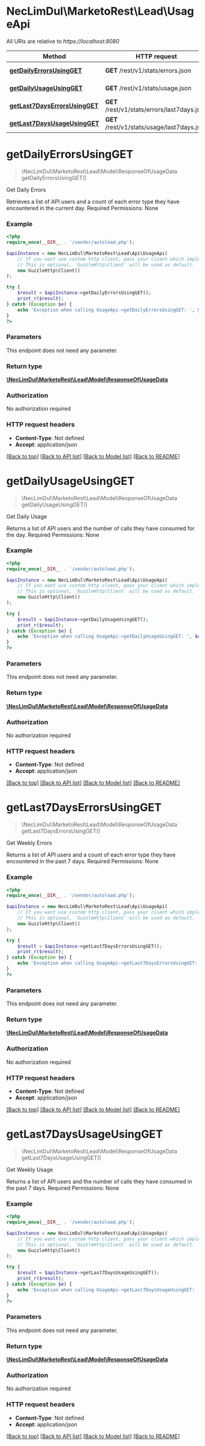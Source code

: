 # NecLimDul\MarketoRest\Lead\UsageApi

All URIs are relative to *https://localhost:8080*

Method | HTTP request | Description
------------- | ------------- | -------------
[**getDailyErrorsUsingGET**](UsageApi.md#getDailyErrorsUsingGET) | **GET** /rest/v1/stats/errors.json | Get Daily Errors
[**getDailyUsageUsingGET**](UsageApi.md#getDailyUsageUsingGET) | **GET** /rest/v1/stats/usage.json | Get Daily Usage
[**getLast7DaysErrorsUsingGET**](UsageApi.md#getLast7DaysErrorsUsingGET) | **GET** /rest/v1/stats/errors/last7days.json | Get Weekly Errors
[**getLast7DaysUsageUsingGET**](UsageApi.md#getLast7DaysUsageUsingGET) | **GET** /rest/v1/stats/usage/last7days.json | Get Weekly Usage


# **getDailyErrorsUsingGET**
> \NecLimDul\MarketoRest\Lead\Model\ResponseOfUsageData getDailyErrorsUsingGET()

Get Daily Errors

Retrieves a list of API users and a count of each error type they have encountered in the current day.  Required Permissions: None

### Example
```php
<?php
require_once(__DIR__ . '/vendor/autoload.php');

$apiInstance = new NecLimDul\MarketoRest\Lead\Api\UsageApi(
    // If you want use custom http client, pass your client which implements `GuzzleHttp\ClientInterface`.
    // This is optional, `GuzzleHttp\Client` will be used as default.
    new GuzzleHttp\Client()
);

try {
    $result = $apiInstance->getDailyErrorsUsingGET();
    print_r($result);
} catch (Exception $e) {
    echo 'Exception when calling UsageApi->getDailyErrorsUsingGET: ', $e->getMessage(), PHP_EOL;
}
?>
```

### Parameters
This endpoint does not need any parameter.

### Return type

[**\NecLimDul\MarketoRest\Lead\Model\ResponseOfUsageData**](../Model/ResponseOfUsageData.md)

### Authorization

No authorization required

### HTTP request headers

 - **Content-Type**: Not defined
 - **Accept**: application/json

[[Back to top]](#) [[Back to API list]](../../README.md#documentation-for-api-endpoints) [[Back to Model list]](../../README.md#documentation-for-models) [[Back to README]](../../README.md)

# **getDailyUsageUsingGET**
> \NecLimDul\MarketoRest\Lead\Model\ResponseOfUsageData getDailyUsageUsingGET()

Get Daily Usage

Returns a list of API users and the number of calls they have consumed for the day.  Required Permissions: None

### Example
```php
<?php
require_once(__DIR__ . '/vendor/autoload.php');

$apiInstance = new NecLimDul\MarketoRest\Lead\Api\UsageApi(
    // If you want use custom http client, pass your client which implements `GuzzleHttp\ClientInterface`.
    // This is optional, `GuzzleHttp\Client` will be used as default.
    new GuzzleHttp\Client()
);

try {
    $result = $apiInstance->getDailyUsageUsingGET();
    print_r($result);
} catch (Exception $e) {
    echo 'Exception when calling UsageApi->getDailyUsageUsingGET: ', $e->getMessage(), PHP_EOL;
}
?>
```

### Parameters
This endpoint does not need any parameter.

### Return type

[**\NecLimDul\MarketoRest\Lead\Model\ResponseOfUsageData**](../Model/ResponseOfUsageData.md)

### Authorization

No authorization required

### HTTP request headers

 - **Content-Type**: Not defined
 - **Accept**: application/json

[[Back to top]](#) [[Back to API list]](../../README.md#documentation-for-api-endpoints) [[Back to Model list]](../../README.md#documentation-for-models) [[Back to README]](../../README.md)

# **getLast7DaysErrorsUsingGET**
> \NecLimDul\MarketoRest\Lead\Model\ResponseOfUsageData getLast7DaysErrorsUsingGET()

Get Weekly Errors

Returns a list of API users and a count of each error type they have encountered in the past 7 days.  Required Permissions: None

### Example
```php
<?php
require_once(__DIR__ . '/vendor/autoload.php');

$apiInstance = new NecLimDul\MarketoRest\Lead\Api\UsageApi(
    // If you want use custom http client, pass your client which implements `GuzzleHttp\ClientInterface`.
    // This is optional, `GuzzleHttp\Client` will be used as default.
    new GuzzleHttp\Client()
);

try {
    $result = $apiInstance->getLast7DaysErrorsUsingGET();
    print_r($result);
} catch (Exception $e) {
    echo 'Exception when calling UsageApi->getLast7DaysErrorsUsingGET: ', $e->getMessage(), PHP_EOL;
}
?>
```

### Parameters
This endpoint does not need any parameter.

### Return type

[**\NecLimDul\MarketoRest\Lead\Model\ResponseOfUsageData**](../Model/ResponseOfUsageData.md)

### Authorization

No authorization required

### HTTP request headers

 - **Content-Type**: Not defined
 - **Accept**: application/json

[[Back to top]](#) [[Back to API list]](../../README.md#documentation-for-api-endpoints) [[Back to Model list]](../../README.md#documentation-for-models) [[Back to README]](../../README.md)

# **getLast7DaysUsageUsingGET**
> \NecLimDul\MarketoRest\Lead\Model\ResponseOfUsageData getLast7DaysUsageUsingGET()

Get Weekly Usage

Returns a list of API users and the number of calls they have consumed in the past 7 days.  Required Permissions: None

### Example
```php
<?php
require_once(__DIR__ . '/vendor/autoload.php');

$apiInstance = new NecLimDul\MarketoRest\Lead\Api\UsageApi(
    // If you want use custom http client, pass your client which implements `GuzzleHttp\ClientInterface`.
    // This is optional, `GuzzleHttp\Client` will be used as default.
    new GuzzleHttp\Client()
);

try {
    $result = $apiInstance->getLast7DaysUsageUsingGET();
    print_r($result);
} catch (Exception $e) {
    echo 'Exception when calling UsageApi->getLast7DaysUsageUsingGET: ', $e->getMessage(), PHP_EOL;
}
?>
```

### Parameters
This endpoint does not need any parameter.

### Return type

[**\NecLimDul\MarketoRest\Lead\Model\ResponseOfUsageData**](../Model/ResponseOfUsageData.md)

### Authorization

No authorization required

### HTTP request headers

 - **Content-Type**: Not defined
 - **Accept**: application/json

[[Back to top]](#) [[Back to API list]](../../README.md#documentation-for-api-endpoints) [[Back to Model list]](../../README.md#documentation-for-models) [[Back to README]](../../README.md)

